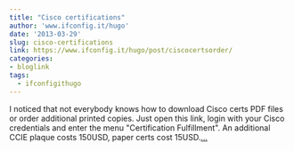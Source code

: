 ```yaml
---
title: "Cisco certifications"
author: 'www.ifconfig.it/hugo'
date: '2013-03-29'
slug: cisco-certifications
link: https://www.ifconfig.it/hugo/post/ciscocertsorder/
categories:
- bloglink
tags:
  - ifconfigithugo
---
```


I noticed that not everybody knows how to download Cisco certs PDF files or order additional printed copies. Just open this link, login with your Cisco credentials and enter the menu "Certification Fulfillment". An additional CCIE plaque costs 150USD, paper certs cost 15USD.[... <i class="fas fa-external-link-alt"></i>](https://www.ifconfig.it/hugo/post/ciscocertsorder/)

